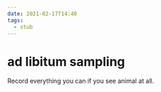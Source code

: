 ```yaml
---
date: 2021-02-17T14:40
tags: 
  - stub
---
```


# ad libitum sampling

Record everything you can if you see animal at all.
